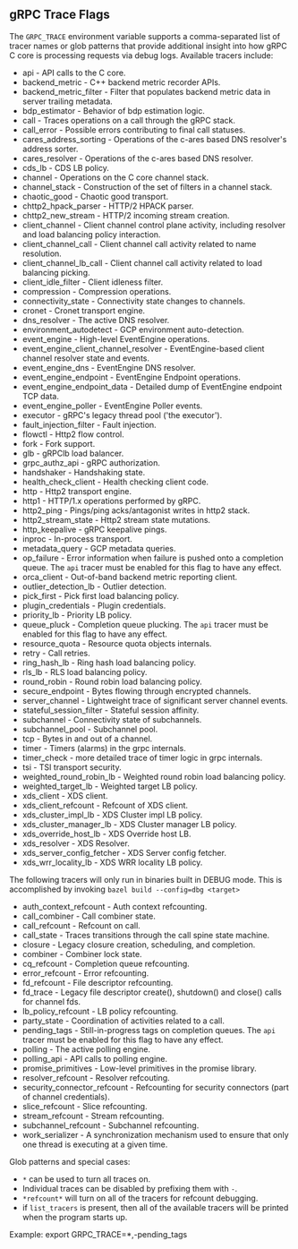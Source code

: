 <!---
Automatically generated by tools/codegen/core/gen_trace_flags.py
--->

gRPC Trace Flags
----------------

The `GRPC_TRACE` environment variable supports a comma-separated list of tracer
names or glob patterns that provide additional insight into how gRPC C core is
processing requests via debug logs. Available tracers include:

  - api - API calls to the C core.
  - backend_metric - C++ backend metric recorder APIs.
  - backend_metric_filter - Filter that populates backend metric data in server trailing metadata.
  - bdp_estimator - Behavior of bdp estimation logic.
  - call - Traces operations on a call through the gRPC stack.
  - call_error - Possible errors contributing to final call statuses.
  - cares_address_sorting - Operations of the c-ares based DNS resolver's address sorter.
  - cares_resolver - Operations of the c-ares based DNS resolver.
  - cds_lb - CDS LB policy.
  - channel - Operations on the C core channel stack.
  - channel_stack - Construction of the set of filters in a channel stack.
  - chaotic_good - Chaotic good transport.
  - chttp2_hpack_parser - HTTP/2 HPACK parser.
  - chttp2_new_stream - HTTP/2 incoming stream creation.
  - client_channel - Client channel control plane activity, including resolver and load balancing policy interaction.
  - client_channel_call - Client channel call activity related to name resolution.
  - client_channel_lb_call - Client channel call activity related to load balancing picking.
  - client_idle_filter - Client idleness filter.
  - compression - Compression operations.
  - connectivity_state - Connectivity state changes to channels.
  - cronet - Cronet transport engine.
  - dns_resolver - The active DNS resolver.
  - environment_autodetect - GCP environment auto-detection.
  - event_engine - High-level EventEngine operations.
  - event_engine_client_channel_resolver - EventEngine-based client channel resolver state and events.
  - event_engine_dns - EventEngine DNS resolver.
  - event_engine_endpoint - EventEngine Endpoint operations.
  - event_engine_endpoint_data - Detailed dump of EventEngine endpoint TCP data.
  - event_engine_poller - EventEngine Poller events.
  - executor - gRPC's legacy thread pool ('the executor').
  - fault_injection_filter - Fault injection.
  - flowctl - Http2 flow control.
  - fork - Fork support.
  - glb - gRPClb load balancer.
  - grpc_authz_api - gRPC authorization.
  - handshaker - Handshaking state.
  - health_check_client - Health checking client code.
  - http - Http2 transport engine.
  - http1 - HTTP/1.x operations performed by gRPC.
  - http2_ping - Pings/ping acks/antagonist writes in http2 stack.
  - http2_stream_state - Http2 stream state mutations.
  - http_keepalive - gRPC keepalive pings.
  - inproc - In-process transport.
  - metadata_query - GCP metadata queries.
  - op_failure - Error information when failure is pushed onto a completion queue. The `api` tracer must be enabled for this flag to have any effect.
  - orca_client - Out-of-band backend metric reporting client.
  - outlier_detection_lb - Outlier detection.
  - pick_first - Pick first load balancing policy.
  - plugin_credentials - Plugin credentials.
  - priority_lb - Priority LB policy.
  - queue_pluck - Completion queue plucking. The `api` tracer must be enabled for this flag to have any effect.
  - resource_quota - Resource quota objects internals.
  - retry - Call retries.
  - ring_hash_lb - Ring hash load balancing policy.
  - rls_lb - RLS load balancing policy.
  - round_robin - Round robin load balancing policy.
  - secure_endpoint - Bytes flowing through encrypted channels.
  - server_channel - Lightweight trace of significant server channel events.
  - stateful_session_filter - Stateful session affinity.
  - subchannel - Connectivity state of subchannels.
  - subchannel_pool - Subchannel pool.
  - tcp - Bytes in and out of a channel.
  - timer - Timers (alarms) in the grpc internals.
  - timer_check - more detailed trace of timer logic in grpc internals.
  - tsi - TSI transport security.
  - weighted_round_robin_lb - Weighted round robin load balancing policy.
  - weighted_target_lb - Weighted target LB policy.
  - xds_client - XDS client.
  - xds_client_refcount - Refcount of XDS client.
  - xds_cluster_impl_lb - XDS Cluster impl LB policy.
  - xds_cluster_manager_lb - XDS Cluster manager LB policy.
  - xds_override_host_lb - XDS Override host LB.
  - xds_resolver - XDS Resolver.
  - xds_server_config_fetcher - XDS Server config fetcher.
  - xds_wrr_locality_lb - XDS WRR locality LB policy.

The following tracers will only run in binaries built in DEBUG mode. This is
accomplished by invoking `bazel build --config=dbg <target>`
  - auth_context_refcount - Auth context refcounting.
  - call_combiner - Call combiner state.
  - call_refcount - Refcount on call.
  - call_state - Traces transitions through the call spine state machine.
  - closure - Legacy closure creation, scheduling, and completion.
  - combiner - Combiner lock state.
  - cq_refcount - Completion queue refcounting.
  - error_refcount - Error refcounting.
  - fd_refcount - File descriptor refcounting.
  - fd_trace - Legacy file descriptor create(), shutdown() and close() calls for channel fds.
  - lb_policy_refcount - LB policy refcounting.
  - party_state - Coordination of activities related to a call.
  - pending_tags - Still-in-progress tags on completion queues. The `api` tracer must be enabled for this flag to have any effect.
  - polling - The active polling engine.
  - polling_api - API calls to polling engine.
  - promise_primitives - Low-level primitives in the promise library.
  - resolver_refcount - Resolver refcouting.
  - security_connector_refcount - Refcounting for security connectors (part of channel credentials).
  - slice_refcount - Slice refcounting.
  - stream_refcount - Stream refcounting.
  - subchannel_refcount - Subchannel refcounting.
  - work_serializer - A synchronization mechanism used to ensure that only one thread is executing at a given time.

Glob patterns and special cases:
  - `*` can be used to turn all traces on.
  - Individual traces can be disabled by prefixing them with `-`.
  - `*refcount*` will turn on all of the tracers for refcount debugging.
  - if `list_tracers` is present, then all of the available tracers will be
    printed when the program starts up.

Example:
export GRPC_TRACE=*,-pending_tags
